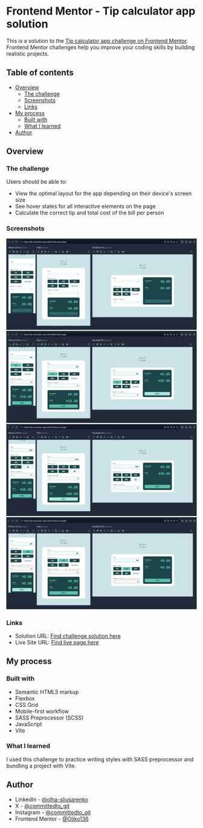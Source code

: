 # Frontend Mentor - Tip calculator app solution

This is a solution to the [Tip calculator app challenge on Frontend Mentor](https://www.frontendmentor.io/challenges/tip-calculator-app-ugJNGbJUX). Frontend Mentor challenges help you improve your coding skills by building realistic projects.

## Table of contents

- [Overview](#overview)
  - [The challenge](#the-challenge)
  - [Screenshots](#screenshots)
  - [Links](#links)
- [My process](#my-process)
  - [Built with](#built-with)
  - [What I learned](#what-i-learned)
- [Author](#author)

## Overview

### The challenge

Users should be able to:

- View the optimal layout for the app depending on their device's screen size
- See hover states for all interactive elements on the page
- Calculate the correct tip and total cost of the bill per person

### Screenshots

![](./screenshots/tip_app_screenshot.webp)
![](./screenshots/tip_app_success_radio_screenshot.webp)
![](./screenshots/tip_app_success_custom_screenshot.webp)
![](./screenshots/tip_app_error_screenshot.webp)

### Links

- Solution URL: [Find challenge solution here](https://github.com/Oliko136/tip-calculator-app)
- Live Site URL: [Find live page here](https://tip-calculator-app-weld-theta.vercel.app/)

## My process

### Built with

- Semantic HTML5 markup
- Flexbox
- CSS Grid
- Mobile-first workflow
- SASS Preprocessor (SCSS)
- JavaScript
- Vite

### What I learned

I used this challenge to practice writing styles with SASS preprocessor and bundling a project with Vite.

## Author

- LinkedIn - [@olha-sliusarenko](https://www.linkedin.com/in/olha-sliusarenko/)
- X - [@committedto_git](https://x.com/committedto_git)
- Instagram - [@committedto_git](https://www.instagram.com/committedto_git/)
- Frontend Mentor - [@Oliko136](https://www.frontendmentor.io/profile/Oliko136)
